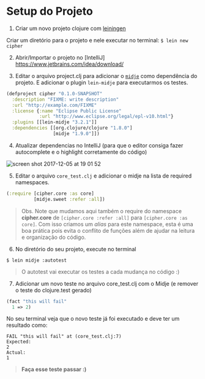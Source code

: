 # Setup do Projeto

1) Criar um novo projeto clojure com [leiningen](https://leiningen.org)

Criar um diretório para o projeto e nele executar no terminal:
`$ lein new cipher`

2) Abrir/Importar o projeto no [IntelliJ] https://www.jetbrains.com/idea/download/

3) Editar o arquivo project.clj para adicionar o [`midje`](https://github.com/marick/Midje) como dependência do projeto. E adicionar o plugin `lein-midje` para executarmos os testes.

``` clojure
(defproject cipher "0.1.0-SNAPSHOT"
  :description "FIXME: write description"
  :url "http://example.com/FIXME"
  :license {:name "Eclipse Public License"
            :url "http://www.eclipse.org/legal/epl-v10.html"}
  :plugins [[lein-midje "3.2.1"]]
  :dependencies [[org.clojure/clojure "1.8.0"]
                 [midje "1.9.0"]])

```

4) Atualizar dependencias no IntelliJ (para que o editor consiga fazer autocomplete e o highlight corretamente do código)

![screen shot 2017-12-05 at 19 01 52](https://user-images.githubusercontent.com/1187561/33630613-252c3468-d9ef-11e7-8544-64096a70f20d.png)

5) Editar o arquivo `core_test.clj` e adicionar o midje na lista de required namespaces.

``` clojure
(:require [cipher.core :as core]
          [midje.sweet :refer :all])
```

> Obs. Note que mudamos aqui também o require do namespace **cipher.core** de `[cipher.core :refer :all]` para `[cipher.core :as core]`.
Com isso criamos um _alias_ para este namespace, esta é uma boa prática pois evita o conflito de funções além de ajudar na leitura e organização do código.

6) No diretório do seu projeto, execute no terminal

```$ lein midje :autotest```

> O autotest vai executar os testes a cada mudança no código :) 

7) Adicionar um novo teste no arquivo core_test.clj com o Midje (e remover o teste do clojure.test gerado)

``` clojure
(fact "this will fail"
  1 => 2)

```

No seu terminal veja que o novo teste já foi executado e deve ter um resultado como:
```
FAIL "this will fail" at (core_test.clj:7)
Expected:
2
Actual:
1
```

> **Faça esse teste passar :)**

